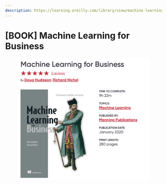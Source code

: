 ```yaml
---
description: https://learning.oreilly.com/library/view/machine-learning-for/9781617295836/
---
```


# \[BOOK] Machine Learning for Business

<figure><img src="../../../.gitbook/assets/image.png" alt=""><figcaption></figcaption></figure>
